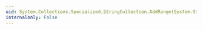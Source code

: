 ```yaml
---
uid: System.Collections.Specialized.StringCollection.AddRange(System.String[])
internalonly: False
---
```

